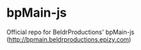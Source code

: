 # bpMain-js
Official repo for BeldrProductions' bpMain-js (http://bpmain.beldrproductions.epizy.com)
